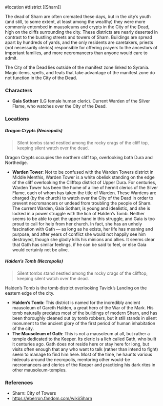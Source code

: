  #location #district [[Sharn]]

The dead of Sharn are often cremated these days, but in the city’s youth (and still, to some extent, at least among the wealthy) they were more commonly entombed in mausoleums and crypts in the City of the Dead, high on the cliffs surrounding the city. These districts are nearly deserted in contrast to the bustling streets and towers of Sharn. Buildings are spread apart by hundreds of yards, and the only residents are caretakers, priests (not necessarily clerics) responsible for offering prayers to the ancestors of important families, and more necromancers than anyone would care to admit.

The City of the Dead lies outside of the manifest zone linked to Syrania. Magic items, spells, and feats that take advantage of the manifest zone do not function in the City of the Dead.

### Characters

* **Gaia Sotharr** (LG female human cleric). Current Warden of the Silver Flame, who watches over the City of the Dead.

### Locations

##### Dragon Crypts (Necropolis)

> Silent tombs stand nestled among the rocky crags of the cliff top, keeping silent watch over the dead.

Dragon Crypts occupies the northern cliff top, overlooking both Dura and Northedge.

- **Warden Tower**: Not to be confused with the Warden Towers district in Middle Menthis, Warden Tower is a white obelisk standing on the edge of the cliff overlooking the Clifftop district of Upper Dura. For centuries, Warden Tower has been the home of a line of hermit clerics of the Silver Flame, each of whom has taken the title of Warden. These Wardens are charged (by the church) to watch over the City of the Dead in order to prevent necromancers or undead from troubling the people of Sharn. The current Warden, Gaia Sotharr, is young and idealistic, and she is locked in a power struggle with the lich of Halden’s Tomb. Neither seems to be able to get the upper hand in this struggle, and Gaia is too proud to call for help from her church. In fact, she has an unholy fascination with Gath — as long as he exists, her life has meaning and purpose, and after years of conflict she would not happily see him destroyed, though she gladly kills his minions and allies. It seems clear that Gath has similar feelings, if he can be said to feel, or else Gaia would certainly not be alive.

##### Halden’s Tomb (Necropolis)

> Silent tombs stand nestled among the rocky crags of the clifftop, keeping silent watch over the dead.

Halden’s Tomb is the tomb district overlooking Tavick’s Landing on the eastern edge of the city.

- **Halden’s Tomb**: This district is named for the incredibly ancient mausoleum of Gareth Halden, a great hero of the War of the Mark. His tomb naturally predates most of the buildings of modern Sharn, and has been thoroughly cleaned out by tomb robbers, but it still stands in silent monument to the ancient glory of the first period of human inhabitation of the city.
- **The Mausoleum of Gath**: This is not a mausoleum at all, but rather a temple dedicated to the Keeper. Its cleric is a lich called Gath, who built it centuries ago. Gath does not reside here or stay here for long, but visits often enough that any who want to talk (rather than intend to fight) seem to manage to find him here. Most of the time, he haunts various hideouts around the necropolis, mentoring other would-be necromancers and clerics of the Keeper and practicing his dark rites in other mausoleum-temples.

### References

* Sharn: City of Towers
* https://eberron.fandom.com/wiki/Sharn
